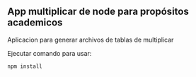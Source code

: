 ## App multiplicar de node para propósitos academicos

Aplicacion para generar archivos de tablas de
multiplicar

Ejecutar comando para usar:

```
npm install
```